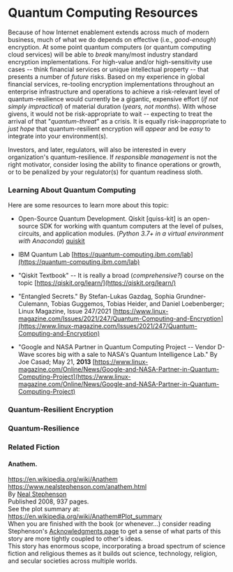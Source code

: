 # Quantum Computing Resources  

Because of how Internet enablement extends across much of modern business, much of what we do depends on effective (i.e., *good-enough*) encryption.  At some point quantum computers (or quantum computing cloud services) will be able to *break* many/most industry standard encryption implementations.  For high-value and/or high-sensitivity use cases -- think financial services or unique intellectual property -- that presents a number of *future* risks.  Based on my experience in global financial services, re-tooling encryption implementations throughout an enterprise infrastructure and operations to achieve a risk-relevant level of quantum-resilience would currently be a gigantic, expensive effort (*if not simply impractical*) of material duration (*years, not months*).  With whose givens, it would not be risk-appropriate to wait -- expecting to treat the arrival of that "*quantum-threat*" as a crisis.  It is equally risk-inappropriate to *just hope* that quantum-resilient encryption will *appear* and be *easy* to integrate into your environment(s).  

Investors, and later, regulators, will also be interested in every organization's quantum-resilience.  If *responsible management* is not the right motivator, consider losing the ability to finance operations or growth, or to be penalized by your regulator(s) for quantum readiness sloth.  

### Learning About Quantum Computing  
Here are some resources to learn more about this topic:  
* Open-Source Quantum Development.  Qiskit [quiss-kit] is an open-source SDK for working with quantum computers at the level of pulses, circuits, and application modules. (*Python 3.7+ in a virtual environment with Anaconda*) [quiskit](https://www.qiskit.org/)  
* IBM Quantum Lab [https://quantum-computing.ibm.com/lab](https://quantum-computing.ibm.com/lab)  
* "Qiskit Textbook" -- It is really a broad (*comprehensive?*) course on the topic [https://qiskit.org/learn/](https://qiskit.org/learn/)  

* "Entangled Secrets." By Stefan-Lukas Gazdag, Sophia Grundner-Culemann, Tobias Guggemos, Tobias Heider, and Daniel Loebenberger; Linux Magazine, Issue 247/2021 [https://www.linux-magazine.com/Issues/2021/247/Quantum-Computing-and-Encryption](https://www.linux-magazine.com/Issues/2021/247/Quantum-Computing-and-Encryption)  
* "Google and NASA Partner in Quantum Computing Project -- Vendor D-Wave scores big with a sale to NASA's Quantum Intelligence Lab." By Joe Casad; May 21, **2013** [https://www.linux-magazine.com/Online/News/Google-and-NASA-Partner-in-Quantum-Computing-Project](https://www.linux-magazine.com/Online/News/Google-and-NASA-Partner-in-Quantum-Computing-Project)  
 

### Quantum-Resilient Encryption  


### Quantum-Resilience  


### Related Fiction  
#### Anathem.  
https://en.wikipedia.org/wiki/Anathem  
https://www.nealstephenson.com/anathem.html  
By [Neal Stephenson](https://en.wikipedia.org/wiki/Neal_Stephenson)  
Published 2008, 937 pages.  
See the plot summary at: https://en.wikipedia.org/wiki/Anathem#Plot_summary  
When you are finished with the book (or whenever...) consider reading Stephenson's [Acknowledgments page](https://www.nealstephenson.com/acknowledgments.html) to get a sense of what parts of this story are more tightly coupled to other's ideas.  
This story has enormous scope, incorporating a broad spectrum of science fiction and religious themes as it builds out science, technology, religion, and secular societies across multiple worlds.  

